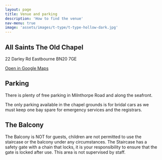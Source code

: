 ```yaml
---
layout: page
title: Venue and parking
description: 'How to find the venue'
nav-menu: true
image: 'assets/images/t-type/t-type-hollow-dark.jpg'
---
```


## All Saints The Old Chapel
22 Darley Rd
Eastbourne
BN20 7GE

<a href="https://www.google.com/maps/place/All+Saints+The+Old+Chapel/@50.7547332,0.2666053,17z/data=!4m13!1m7!3m6!1s0x47df76aed392604f:0x4cda343ebcc4e9a!2s22+Darley+Rd,+Eastbourne+BN20+8DA!3b1!8m2!3d50.7547332!4d0.268794!3m4!1s0x47df76aed3d35247:0x3ecd07d0b7c5c24f!8m2!3d50.7545625!4d0.2697991" target="_blank">Open in Google Maps</a>

## Parking
There is plenty of free parking in Milnthorpe Road and along the seafront. 

The only parking available in the chapel grounds is for bridal cars as we must keep one bay spare for emergency services and the registrars.


## The Balcony
The Balcony is NOT for guests, children are not permitted to use the staircase or the balcony under any circumstances. The Staircase has a safety gate with a chain that locks, it is your responsibility to ensure that the gate is locked after use. This area is not supervised by staff.